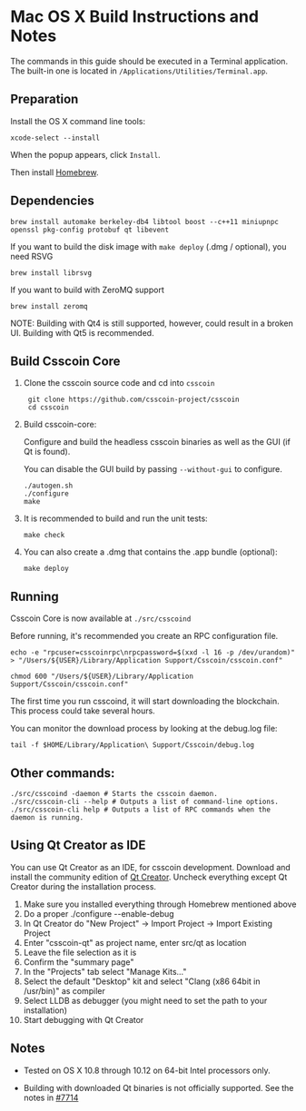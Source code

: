 Mac OS X Build Instructions and Notes
====================================
The commands in this guide should be executed in a Terminal application.
The built-in one is located in `/Applications/Utilities/Terminal.app`.

Preparation
-----------
Install the OS X command line tools:

`xcode-select --install`

When the popup appears, click `Install`.

Then install [Homebrew](https://brew.sh).

Dependencies
----------------------

    brew install automake berkeley-db4 libtool boost --c++11 miniupnpc openssl pkg-config protobuf qt libevent

If you want to build the disk image with `make deploy` (.dmg / optional), you need RSVG

    brew install librsvg

If you want to build with ZeroMQ support
    
    brew install zeromq

NOTE: Building with Qt4 is still supported, however, could result in a broken UI. Building with Qt5 is recommended.

Build Csscoin Core
------------------------

1. Clone the csscoin source code and cd into `csscoin`

        git clone https://github.com/csscoin-project/csscoin
        cd csscoin

2.  Build csscoin-core:

    Configure and build the headless csscoin binaries as well as the GUI (if Qt is found).

    You can disable the GUI build by passing `--without-gui` to configure.

        ./autogen.sh
        ./configure
        make

3.  It is recommended to build and run the unit tests:

        make check

4.  You can also create a .dmg that contains the .app bundle (optional):

        make deploy

Running
-------

Csscoin Core is now available at `./src/csscoind`

Before running, it's recommended you create an RPC configuration file.

    echo -e "rpcuser=csscoinrpc\nrpcpassword=$(xxd -l 16 -p /dev/urandom)" > "/Users/${USER}/Library/Application Support/Csscoin/csscoin.conf"

    chmod 600 "/Users/${USER}/Library/Application Support/Csscoin/csscoin.conf"

The first time you run csscoind, it will start downloading the blockchain. This process could take several hours.

You can monitor the download process by looking at the debug.log file:

    tail -f $HOME/Library/Application\ Support/Csscoin/debug.log

Other commands:
-------

    ./src/csscoind -daemon # Starts the csscoin daemon.
    ./src/csscoin-cli --help # Outputs a list of command-line options.
    ./src/csscoin-cli help # Outputs a list of RPC commands when the daemon is running.

Using Qt Creator as IDE
------------------------
You can use Qt Creator as an IDE, for csscoin development.
Download and install the community edition of [Qt Creator](https://www.qt.io/download/).
Uncheck everything except Qt Creator during the installation process.

1. Make sure you installed everything through Homebrew mentioned above
2. Do a proper ./configure --enable-debug
3. In Qt Creator do "New Project" -> Import Project -> Import Existing Project
4. Enter "csscoin-qt" as project name, enter src/qt as location
5. Leave the file selection as it is
6. Confirm the "summary page"
7. In the "Projects" tab select "Manage Kits..."
8. Select the default "Desktop" kit and select "Clang (x86 64bit in /usr/bin)" as compiler
9. Select LLDB as debugger (you might need to set the path to your installation)
10. Start debugging with Qt Creator

Notes
-----

* Tested on OS X 10.8 through 10.12 on 64-bit Intel processors only.

* Building with downloaded Qt binaries is not officially supported. See the notes in [#7714](https://github.com/bitcoin/bitcoin/issues/7714)
